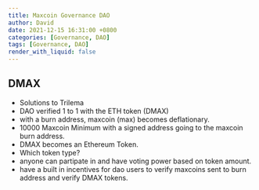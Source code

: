 ```yaml
---
title: Maxcoin Governance DAO
author: David
date: 2021-12-15 16:31:00 +0800
categories: [Governance, DAO]
tags: [Governance, DAO]
render_with_liquid: false
---
```


## DMAX
- Solutions to Trilema
- DAO verified 1 to 1 with the ETH token (DMAX)
- with a burn address, maxcoin (max) becomes deflationary.
- 10000 Maxcoin Minimum with a signed address going to the maxcoin burn address.
- DMAX becomes an Ethereum Token.
- Which token type?
- anyone can partipate in and have voting power based on token amount.
- have a built in incentives for dao users to verify maxcoins sent to burn address and verify DMAX tokens.
